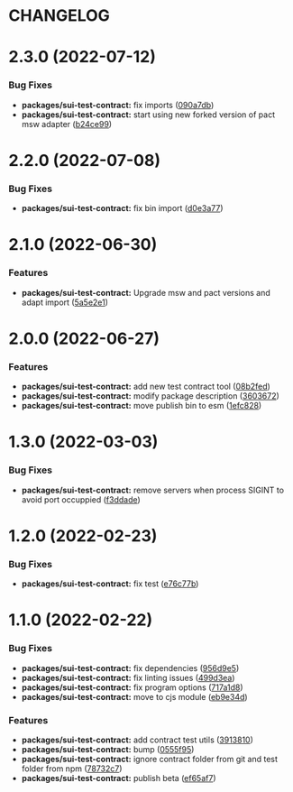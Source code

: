 # CHANGELOG

# 2.3.0 (2022-07-12)


### Bug Fixes

* **packages/sui-test-contract:** fix imports ([090a7db](https://github.com/SUI-Components/sui/commit/090a7dbc644ac0d651c090205cbbbbf8098c1a77))
* **packages/sui-test-contract:** start using new forked version of pact msw adapter ([b24ce99](https://github.com/SUI-Components/sui/commit/b24ce99279247bbfd2be6237b209b25a0cc43da0))



# 2.2.0 (2022-07-08)


### Bug Fixes

* **packages/sui-test-contract:** fix bin import ([d0e3a77](https://github.com/SUI-Components/sui/commit/d0e3a77247c0f6df0106c426d5562157a05c89dc))



# 2.1.0 (2022-06-30)


### Features

* **packages/sui-test-contract:** Upgrade msw and pact versions and adapt import ([5a5e2e1](https://github.com/SUI-Components/sui/commit/5a5e2e1e0de4c2a38cd1a4c6812707229165dd0d))



# 2.0.0 (2022-06-27)


### Features

* **packages/sui-test-contract:** add new test contract tool ([08b2fed](https://github.com/SUI-Components/sui/commit/08b2fed5f755459e53b0311db7d31c1bdc94534f))
* **packages/sui-test-contract:** modify package description ([3603672](https://github.com/SUI-Components/sui/commit/36036722b2070be1567c42ec32107ff29cab3afa))
* **packages/sui-test-contract:** move publish bin to esm ([1efc828](https://github.com/SUI-Components/sui/commit/1efc8287f768fb5d76da161bba67dc308e388025))



# 1.3.0 (2022-03-03)


### Bug Fixes

* **packages/sui-test-contract:** remove servers when process SIGINT to avoid port occuppied ([f3ddade](https://github.com/SUI-Components/sui/commit/f3ddadef421e38eef6c9c92e12831cc6469f1203))



# 1.2.0 (2022-02-23)


### Bug Fixes

* **packages/sui-test-contract:** fix test ([e76c77b](https://github.com/SUI-Components/sui/commit/e76c77b17212d0be4ff133cc0023bb1640719b3e))



# 1.1.0 (2022-02-22)


### Bug Fixes

* **packages/sui-test-contract:** fix dependencies ([956d9e5](https://github.com/SUI-Components/sui/commit/956d9e53cfd1205c0ad49b5172944bc6bf1e7a3b))
* **packages/sui-test-contract:** fix linting issues ([499d3ea](https://github.com/SUI-Components/sui/commit/499d3ea5b307c0b6bdabb38a1b7a8813ae8ac6a8))
* **packages/sui-test-contract:** fix program options ([717a1d8](https://github.com/SUI-Components/sui/commit/717a1d8a1913ba72891839cc2223307c2ed3af1d))
* **packages/sui-test-contract:** move to cjs module ([eb9e34d](https://github.com/SUI-Components/sui/commit/eb9e34db455bcc05fd5fe94ee0dee60bd3115f77))


### Features

* **packages/sui-test-contract:** add contract test utils ([3913810](https://github.com/SUI-Components/sui/commit/39138109f3c459fbb6bd5bc0e5243f3d2081c329))
* **packages/sui-test-contract:** bump ([0555f95](https://github.com/SUI-Components/sui/commit/0555f95cf4ba4176231d2d55a5679c49c25ecdab))
* **packages/sui-test-contract:** ignore contract folder from git and test folder from npm ([78732c7](https://github.com/SUI-Components/sui/commit/78732c7e53ad4eea729ad7b3779d565fefb552cb))
* **packages/sui-test-contract:** publish beta ([ef65af7](https://github.com/SUI-Components/sui/commit/ef65af7d3c4fcc6f89e130ac18de40a1566629d5))



